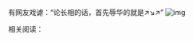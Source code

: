 有网友戏谑：“论长相的话，首先辱华的就是↗↘↗” ![img](https://chinadigitaltimes.net/chinese/files/2023/09/2023.9.19.png)


相关阅读：


